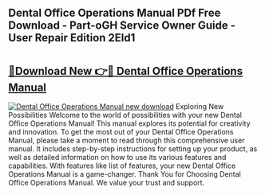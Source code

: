 ## Dental Office Operations Manual PDf Free Download - Part-oGH Service Owner Guide - User Repair Edition 2Eld1

# <h2><a href="http://bc12727.oget.top/?id=Dental+Office+Operations+Manual">🔗Download New 👉🔴 Dental Office Operations Manual</a></h2>

[![Dental Office Operations Manual new download](https://i.imgur.com/5g1atiW.png)](http://bc12727.oget.top/?id=Dental+Office+Operations+Manual)
Exploring New Possibilities Welcome to the world of possibilities with your new Dental Office Operations Manual! This manual explores its potential for creativity and innovation. To get the most out of your Dental Office Operations Manual, please take a moment to read through this comprehensive user manual. It includes step-by-step instructions for setting up your product, as well as detailed information on how to use its various features and capabilities. With features like list of features, your new Dental Office Operations Manual is a game-changer. Thank You for Choosing Dental Office Operations Manual. We value your trust and support.
